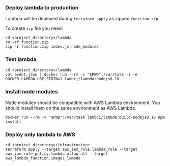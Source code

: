 ### Deploy lambda to production

Lambda will be deployed during `terraform apply` as zipped `function.zip`.

To create `zip` file you need:
```
cd <project_directory>/lambda
rm -rf function.zip
zip -r function.zip index.js node_modules
```

### Test lambda

```
cd <project_directory>/lambda
cat event.json | docker run --rm -v "$PWD":/var/task -i -e DOCKER_LAMBDA_USE_STDIN=1 lambci/lambda:nodejs8.10
```

### Install node modules

Node modules should be compatible with AWS Lambda environment.
You should install them on the same environment as AWS Lambda. 
```
docker run --rm -v "$PWD":/var/task lambci/lambda:build-nodejs8.10 npm install
```

### Deploy only lambda to AWS

```
cd <project_directory>/infrastructure
terraform apply --target aws_iam_role.lambda_role --target aws_iam_role_policy.lambda-allow-all --target aws_lambda_function.images_lambda
```